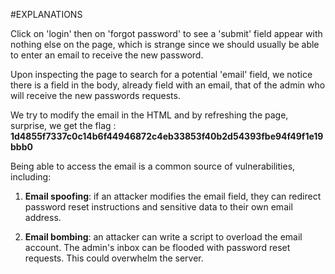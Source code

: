 #EXPLANATIONS

Click on 'login' then on 'forgot password' to see a 'submit' field appear with nothing else on the page, which is strange since we should usually be able to enter an email to receive the new password.

Upon inspecting the page to search for a potential 'email' field, we notice there is a field in the body, already field with an email, that of the admin who will receive the new passwords requests.

We try to modify the email in the HTML and by refreshing the page, surprise, we get the flag : **1d4855f7337c0c14b6f44946872c4eb33853f40b2d54393fbe94f49f1e19bbb0**

Being able to access the email is a common source of vulnerabilities, including: 

1. **Email spoofing**: if an attacker modifies the email field, they can redirect password reset instructions and sensitive data to their own email address.

2. **Email bombing**: an attacker can write a script to overload the email account. The admin's inbox can be flooded with password reset requests. This could overwhelm the server.
